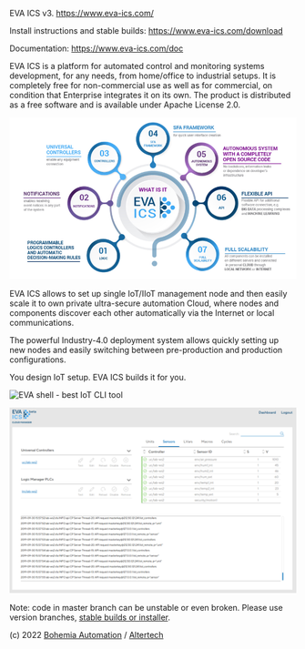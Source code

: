EVA ICS v3. https://www.eva-ics.com/

Install instructions and stable builds: https://www.eva-ics.com/download

Documentation: https://www.eva-ics.com/doc

EVA ICS is a platform for automated control and monitoring systems development,
for any needs, from home/office to industrial setups. It is completely free for
non-commercial use as well as for commercial, on condition that Enterprise
integrates it on its own. The product is distributed as a free software and is
available under Apache License 2.0.

![What is EVA ICS](doc/promo/what-is-eva-ics.png?raw=true "What is EVA ICS")

EVA ICS allows to set up single IoT/IIoT management node and then easily scale
it to own private ultra-secure automation Cloud, where nodes and components
discover each other automatically via the Internet or local communications.

The powerful Industry-4.0 deployment system allows quickly setting up new nodes
and easily switching between pre-production and production configurations.

You design IoT setup. EVA ICS builds it for you.

![EVA shell - best IoT CLI tool](doc/eva-shell.png?raw=true "EVA
shell - best IoT CLI tool")

![Cloud Manager](doc/cloudmanager/cloudmanager.png?raw=true "Cloud Manager")

Note: code in master branch can be unstable or even broken. Please use version
branches, [stable builds or installer](https://www.eva-ics.com/download).

(c) 2022 [Bohemia Automation](https://www.bohemia-automation.com/) / [Altertech](https://www.altertech.com/)

